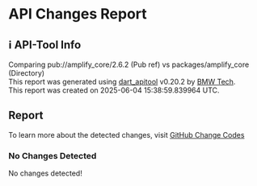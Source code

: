 # API Changes Report

## ℹ️ API-Tool Info
Comparing pub://amplify_core/2.6.2 (Pub ref) vs packages/amplify_core (Directory)  
This report was generated using [dart_apitool](https://github.com/bmw-tech/dart_apitool) v0.20.2 by [BMW Tech](https://github.com/bmw-tech).  
This report was created on 2025-06-04 15:38:59.839964 UTC.

## Report
To learn more about the detected changes, visit [GitHub Change Codes](https://github.com/bmw-tech/dart_apitool/blob/main/readme/change_codes.md)

### No Changes Detected
No changes detected!
